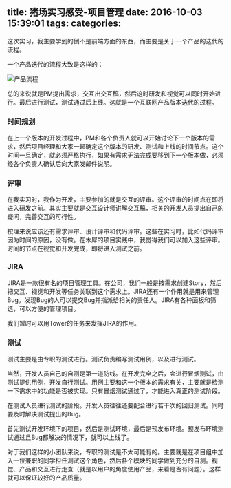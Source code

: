 title: 猪场实习感受-项目管理
date: 2016-10-03 15:39:01
tags:
categories:
---


这次实习，我主要学到的倒不是前端方面的东西，而主要是关于一个产品的迭代的流程。

一个产品迭代的流程大致是这样的：

![产品流程](https://occc3ev3l.qnssl.com/zindex/10031.png)

<!-- more -->

总的来说就是PM提出需求，交互出交互稿，然后这时研发和视觉可以同时开始进行。最后进行测试，测试通过后上线。这就是一个互联网产品版本迭代的过程。

### 时间规划

在上一个版本的开发过程中，PM和各个负责人就可以开始讨论下一个版本的需求，然后项目经理和大家一起确定这个版本的研发、测试和上线的时间节点。这个时间一旦确定，就必须严格执行，如果有需求无法完成要移到下一个版本做，必须经各个负责人确认后向大家发邮件说明。

### 评审

在我实习时，我作为开发，主要参加的就是交互的评审。这个评审的时间点在即将进入研发之前。其实主要就是交互设计师讲解交互稿，相关的开发人员提出自己的疑问，完善交互的可行性。

按理来说应该还有需求评审、设计评审和代码评审。这些在实习时，比如代码评审因为时间的原因，没有做。在木犀的项目实践中，我觉得我们可以加入这些评审。时间的节点在视觉和开发完成，即将进入测试之前。

### JIRA

JIRA是一款很有名的项目管理工具。在公司，我们一般是按需求创建Story，然后把交互、视觉和开发等任务关联到这个需求上。JIRA还有一个作用就是用来管理Bug。发现Bug的人可以提交Bug并指派给相关的责任人。JIRA有各种面板和筛选，可以方便的管理项目。

我们暂时可以用Tower的任务来发挥JIRA的作用。

### 测试

测试主要是由专职的测试进行。测试负责编写测试用例，以及进行测试。

当然，开发人员自己的自测是第一道防线。在开发完全之后，会进行冒烟测试，由测试提供用例，开发自行测试。用例主要和这一个版本的需求有关，主要就是检测一下需求中的功能是否被实现。只有冒烟测试通过了，才能进入真正的测试阶段。

在测试人员进行测试的阶段。开发人员往往还要配合进行若干次的回归测试。同时要及时解决测试提出的Bug。

首先测试开发环境下的项目，然后是测试环境，最后是预发布环境。预发布环境测试通过且Bug都解决的情况下，就可以上线了。

对于我们这样的小团队来说，专职的测试是不太可能有的。主要就是在项目组中加入一位兼职的同学担任测试这个角色，然后各个模块的同学做到充分的自测。视觉、产品和交互进行走查（就是以用户的角度使用产品，来看是否有问题）。这样就可以保证较好的产品质量。

